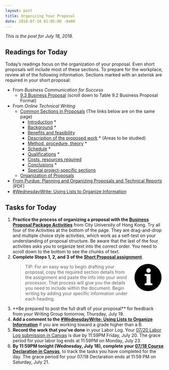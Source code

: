 ```yaml
---
layout: post
title: Organizing Your Proposal
date: 2018-07-18 01:05:00 -0400
---
```

<p><em>This is the post for July 18, 2018.</em></p>
<h2 id="readings">Readings for Today</h2>
<p>Today’s readings focus on the organization of your proposal. Even short proposals will include most of these sections. To prepare for the workplace, review all of the following information. Sections marked with an asterisk are required in your short proposal:</p>
<ul>
  <li>From <em>Business Communication for Success</em>
<ul>
      <li><a href="http://open.lib.umn.edu/businesscommunication/chapter/9-3-business-proposal/" target="_blank">9.3 Business Proposal</a> (scroll down to Table 9.2 Business Proposal Format)</li>
    </ul>
  </li>
  <li>From <em>Online Technical Writing</em>
    <ul>
      <li><a href="https://www.prismnet.com/~hcexres/textbook/props.html#sections_proposals" target="_blank">Common Sections in Proposals</a> (The links below are on the same page)
        <ul>
          <li><a href="https://www.prismnet.com/~hcexres/textbook/props.html#introduction" target="_blank">Introduction</a> &ast;</li>
          <li><a href="https://www.prismnet.com/~hcexres/textbook/props.html#background" target="_blank">Background</a> &ast;</li>
          <li><a href="https://www.prismnet.com/~hcexres/textbook/props.html#benefits" target="_blank">Benefits and feasibility</a></li>
          <li><a href="https://www.prismnet.com/~hcexres/textbook/props.html#description" target="_blank">Description of the proposed work</a> &ast; (Areas to be studied)</li>
          <li><a href="https://www.prismnet.com/~hcexres/textbook/props.html#method" target="_blank">Method, procedure, theory</a> &ast;</li>
          <li><a href="https://www.prismnet.com/~hcexres/textbook/props.html#schedule" target="_blank">Schedule</a> &ast;</li>
          <li><a href="https://www.prismnet.com/~hcexres/textbook/props.html#qualifications" target="_blank">Qualifications</a> &ast;</li>
          <li><a href="https://www.prismnet.com/~hcexres/textbook/props.html#costs" target="_blank">Costs, resources required</a></li>
          <li><a href="https://www.prismnet.com/~hcexres/textbook/props.html#conclusions" target="_blank">Conclusions</a> &ast;</li>
          <li><a href="https://www.prismnet.com/~hcexres/textbook/props.html#special" target="_blank">Special project-specific sections</a></li>
</ul>
      </li>
      <li><a href="https://www.prismnet.com/~hcexres/textbook/props.html#organization" target="_blank">Organization of Proposals</a></li>
    </ul>
  </li>
<li><a href="https://owl.english.purdue.edu/media/pdf/20080628094326_727.pdf" target="_blank"> From Purdue: Planning and  Organizing  Proposals and  Technical  Reports</a> (PDF)</li>
<li><a href="https://tracigardner.github.io/UsingLists/" target="_blank">#WednesdayWrite: Using Lists to Organize Information</a></li>
</ul>
<h2 id="tasks">Tasks for Today</h2>
<ol class="listDS">
<li><strong>Practice the process of organizing  a proposal with the <a href="http://elss.elc.cityu.edu.hk/ELSS/Resource/Business Proposal Package/" target="_blank">Business Proposal Package Activities</a></strong> from City University of Hong Kong. Try all four of the Activities at the bottom of the page. They are drag-and-drop and multiple choice style activities, which work as a self-test on your understanding of proposal structure. Be aware that the last of the four activities asks you to organize text into the correct order. You need to scroll down to the bottom to see the chunks of text. </li>
<li><strong>Complete Steps 1, 2, and 3 of the <a href="https://canvas.vt.edu/courses/70739/assignments/442799" target="_parent">Short Proposal assignment</a></strong>.<blockquote>
<img src="/images/noun_Information_1129953.png" style="float: right;width: 100px;height: auto;" />TIP: For an easy way to  begin drafting your proposal, copy the required section details from the assignment and paste the info into your word processor. That process will give you the details you need to include within the document. Begin writing by adding your specific information under each heading.</blockquote></li>
<li>**Be prepared to post the full draft of your proposal** for feedback from your Writing Group tomorrow, Thursday, July 19.</li>
<li><strong>Add a comment to the <a href="https://tracigardner.github.io/UsingLists/" target="_blank">#WednesdayWrite: Using Lists to Organize Information</a></strong> if you are working toward a grade higher than a B.</li>
<li><strong>Record the work that you&rsquo;ve done</strong> in your Labor Log. Your <a href="https://canvas.vt.edu/courses/70739/assignments/444291" target="_parent">07/20 Labor Log submission  in Canvas</a> is due by 11:59PM Friday, July 20. The grace period for your labor log ends at 11:59PM on Monday, July 23.</li>
<li><strong>By 11:59PM tonight (Wednesday, July 18), complete your <a href="https://canvas.vt.edu/courses/70739/quizzes/111478" target="_parent">07/18 Course Declaration in Canvas</a></strong>, to track the tasks you have completed for the day. The grace period for your 07/18 Declaration ends at 11:59 PM on Saturday, July 21.</li></ol>
